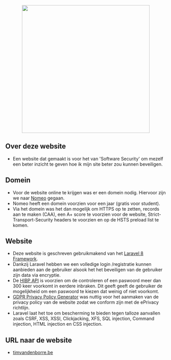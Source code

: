<p align="center"><a href="https://laravel.com" target="_blank"><img src="https://raw.githubusercontent.com/laravel/art/master/logo-lockup/5%20SVG/2%20CMYK/1%20Full%20Color/laravel-logolockup-cmyk-red.svg" width="400"></a></p>

## Over deze website

-   Een website dat gemaakt is voor het van 'Software Security' om mezelf een beter inzicht te geven hoe ik mijn site beter zou kunnen beveiligen.

## Domein

-   Voor de website online te krijgen was er een domein nodig. Hiervoor zijn we naar <a href="https://mijn.nomeo.be/"><u>Nomeo</u></a> gegaan.
-   Nomeo heeft een domein voorzien voor een jaar (gratis voor student).
-   Via het domein was het dan mogelijk om HTTPS op te zetten, records aan te maken (CAA), een A+ score te voorzien voor de website, Strict-Transport-Security headers te voorzien en op de HSTS preload list te komen.

## Website

-   Deze website is geschreven gebruikmakend van het <a href="https://laravel.com"><u>Laravel 8 Framework</u></a>.
-   Dankzij Laravel hebben we een volledige login /registratie kunnen aanbieden aan de gebruiker alsook het het beveiligen van de gebruiker zijn data via encryptie.
-   De <a href="https://haveibeenpwned.com/API/v3#PwnedPasswords"><u>HIBP API</u></a> is voorzien om de controleren of een paswoord meer dan 300 keer voorkomt in eerdere inbraken. Dit geeft geeft de gebruiker de mogelijkheid om een paswoord te kiezen dat weinig of niet voorkomt.
-   <a href="https://www.gdprprivacynotice.com/"><u>GDPR Privacy Policy Generator</u></a> was nuttig voor het aanmaken van de privacy policy van de website zodat we conform zijn met de ePrivacy richtlijn.
-   Laravel laat het toe om bescherming te bieden tegen talloze aanvallen zoals CSRF, XSS, XSSI, Clickjacking, XFS, SQL injection, Command injection, HTML injection en CSS injection.

## URL naar de website

-   <a href="https://timvandenborre.be" target="_blank">timvandenborre.be</a>
